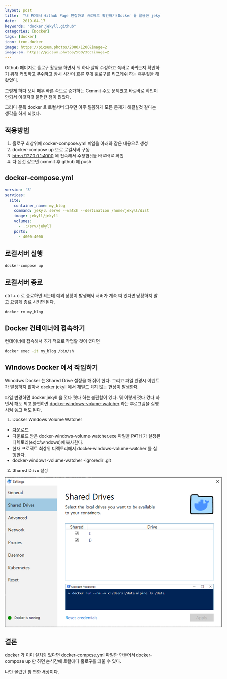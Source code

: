 ```yaml
---
layout: post
title:  "내 PC에서 Github Page 편집하고 바로바로 확인하기(Docker 를 활용한 jekyll 로컬 서버 맹글기)"
date:   2019-04-17
keywords: "docker,jekyll,github"
categories: [Docker]
tags: [docker]
icon: icon-docker
image: https://picsum.photos/2000/1200?image=2
image-sm: https://picsum.photos/500/300?image=2
---
```


Github 페이지로 훌로구 활동을 하면서 뭐 하나 살짝 수정하고 쪽바로 바뀌는지 확인하기 위해 커밋하고 푸쉬하고 잠시 시간이 흐른 후에 훌로구를 리프레쉬 하는 흑우짖을 해왔었다.

그렇게 하다 보니 매우 빠른 속도로 증가하는 Commit 수도 문제였고 바로바로 확인이 안되서 이것저것 불편한 점이 많았다.

그러다 문득 docker 로 로컬서버 띄우면 아주 깔꼼하게 모든 문제가 해결될것 같다는 생각을 하게 되었다.

## 적용방법

1. 훌로구 최상위에 docker-compose.yml 파일을 아래와 같은 내용으로 생성
2. docker-compose up 으로 로컬서버 구동
3. <http://127.0.0.1:4000> 에 접속해서 수정한것들 바로바로 확인
4. 다 된것 같으면 commit 후 github 에 push

## docker-compose.yml

``` yaml
version: '3'
services: 
  site:
    container_name: my_blog
    command: jekyll serve --watch --destination /home/jekyll/dist
    image: jekyll/jekyll
    volumes: 
      - .:/srv/jekyll
    ports: 
      - 4000:4000
```

## 로컬서버 실행

``` bash
docker-compose up
```

## 로컬서버 종료

ctrl + c 로 종료하면 되는데 예외 상황이 발생해서 서버가 계속 떠 있다면 당황하지 말고 요렇게 종료 시키면 된다.

``` bash
docker rm my_blog
```

## Docker 컨테이너에 접속하기

컨테이너에 접속해서 추가 적으로 작업할 것이 있다면

``` bash
docker exec -it my_blog /bin/sh
```

## Windows Docker 에서 작업하기

Winodws Docker 는 Shared Drive 설정을 해 줘야 한다. 그리고 파일 변경시 이벤트가 발생하지 않아서 docker jekyll 에서 재빌드 되지 않는 현상이 발생한다.

파일 변경하면 docker jekyll 을 껏다 켯다 하는 불편함이 있다. 뭐 이렇게 껏다 켰다 하면서 해도 되고 불편하면 [docker-windows-volume-watcher](https://github.com/hnakamur/docker-windows-volume-watcher/releases) 라는 후로그램을 실행시켜 놓고 써도 된다.

1. Docker Windows Volume Watcher
- [다운로드](https://github.com/hnakamur/docker-windows-volume-watcher/releases)
- 다운로드 받은 docker-windows-volume-watcher.exe 파일을 PATH 가 설정된 디렉토리(ex)c:\windows)에 복사한다.
- 현재 프로젝트 최상위 디렉토리에서 docker-windows-volume-watcher 를 실행한다.
- docker-windows-volume-watcher -ignoredir .git
2. Shared Drive 설정

<img src="/assets/attach/201904/windows-docker-setting.png" alt="drawing" style="max-width:700px;"/>

## 결론

docker 가 이미 설치되 있다면 docker-compose.yml 파일만 만들어서 docker-compose up 만 하면 순식간에 로컬에다 훌로구를 띄울 수 있다.

나만 몰랐던 참 편한 세상이다.

